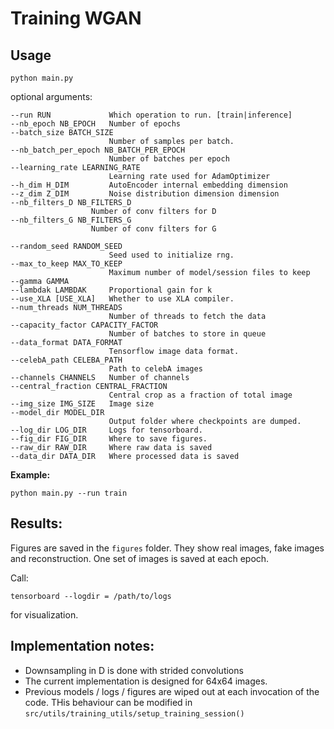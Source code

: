 # Training WGAN

## Usage

`python main.py`


optional arguments:

    --run RUN             Which operation to run. [train|inference]
    --nb_epoch NB_EPOCH   Number of epochs
    --batch_size BATCH_SIZE
                          Number of samples per batch.
    --nb_batch_per_epoch NB_BATCH_PER_EPOCH
                          Number of batches per epoch
    --learning_rate LEARNING_RATE
                          Learning rate used for AdamOptimizer
    --h_dim H_DIM         AutoEncoder internal embedding dimension
    --z_dim Z_DIM         Noise distribution dimension dimension
    --nb_filters_D NB_FILTERS_D
                      Number of conv filters for D
    --nb_filters_G NB_FILTERS_G
                      Number of conv filters for G

    --random_seed RANDOM_SEED
                          Seed used to initialize rng.
    --max_to_keep MAX_TO_KEEP
                          Maximum number of model/session files to keep
    --gamma GAMMA
    --lambdak LAMBDAK     Proportional gain for k
    --use_XLA [USE_XLA]   Whether to use XLA compiler.
    --num_threads NUM_THREADS
                          Number of threads to fetch the data
    --capacity_factor CAPACITY_FACTOR
                          Number of batches to store in queue
    --data_format DATA_FORMAT
                          Tensorflow image data format.
    --celebA_path CELEBA_PATH
                          Path to celebA images
    --channels CHANNELS   Number of channels
    --central_fraction CENTRAL_FRACTION
                          Central crop as a fraction of total image
    --img_size IMG_SIZE   Image size
    --model_dir MODEL_DIR
                          Output folder where checkpoints are dumped.
    --log_dir LOG_DIR     Logs for tensorboard.
    --fig_dir FIG_DIR     Where to save figures.
    --raw_dir RAW_DIR     Where raw data is saved
    --data_dir DATA_DIR   Where processed data is saved





**Example:**

    python main.py --run train


## Results:

Figures are saved in the `figures` folder. They show real images, fake images and reconstruction. One set of images is saved at each epoch.

Call:

    tensorboard --logdir = /path/to/logs

for visualization.

## Implementation notes:

- Downsampling in D is done with strided convolutions
- The current implementation is designed for 64x64 images.
- Previous models / logs / figures are wiped out at each invocation of the code. THis behaviour can be modified in `src/utils/training_utils/setup_training_session()`